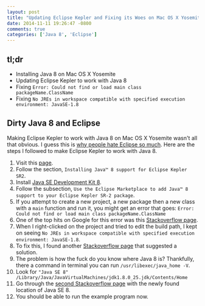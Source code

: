 ```yaml
---
layout: post
title: "Updating Eclipse Kepler and Fixing its Woes on Mac OS X Yosemite"
date: 2014-11-11 19:26:47 -0800
comments: true
categories: ['Java 8', 'Eclipse']
---
```


## tl;dr

- Installing Java 8 on Mac OS X Yosemite
- Updating Eclipse Kepler to work with Java 8
- Fixing `Error: Could not find or load main class packageName.ClassName`
- Fixing `No JREs in workspace compatible with specified execution environment: JavaSE-1.8`

## Dirty Java 8 and Eclipse

Making Eclipse Kepler to work with Java 8 on Mac OS X Yosemite wasn't all that obvious. I guess this
is [why people hate Eclipse so much][1]. Here are the steps I followed to make
Eclipse Kepler to work with Java 8.

1. Visit this [page][2].
2. Follow the section, `Installing Java™ 8 support for Eclipse Kepler SR2`.
3. Install [Java SE Development Kit 8][3].
4. Follow the subsection, `Use the Eclipse Marketplace to add Java™ 8 support to your Eclipse Kepler SR-2 package`.
5. If you attempt to create a new project, a new package then a new class with
a `main` function and run it, you might get an error that goes: `Error: Could not find or load main class packageName.ClassName`
6. One of the top hits on Google for this error was this [Stackoverflow page][4].
7. When I right-clicked on the project and tried to edit the build path, I kept on
seeing `No JREs in workspace compatible with specified execution environment: JavaSE-1.8`.
8. To fix this, I found another [Stackoverflow page][5] that suggested a solution.
9. The problem is how the fuck do you know where Java 8 is? Thankfully, there a
command in terminal you can run `/usr/libexec/java_home -V`.
10. Look for `"Java SE 8"	/Library/Java/JavaVirtualMachines/jdk1.8.0_25.jdk/Contents/Home`
11. Go through the [second Stackoverflow page][5] with the newly found location
of Java SE 8.
12. You should be able to run the example program now.

[1]: http://www.ihateeclipse.com/
[2]: http://www.eclipse.org/downloads/java8/
[3]: http://www.oracle.com/technetwork/java/javase/downloads/index.html
[4]: http://stackoverflow.com/questions/22755551/eclipse-error-could-not-find-or-load-main-class-hello
[5]: http://stackoverflow.com/questions/22619262/upgrade-eclipse-to-java-8
